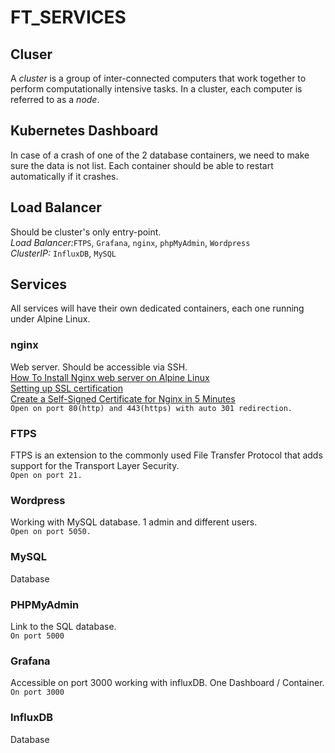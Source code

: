 # FT_SERVICES

## Cluser
A _cluster_ is a group of inter-connected computers that work together to perform computationally intensive tasks. In a cluster, each computer is referred to as a _node_.

## Kubernetes Dashboard
In case of a crash of one of the 2 database containers, we need to make sure the data is not list. Each container should be able to restart automatically if it crashes.

## Load Balancer
Should be cluster's only entry-point.  
*Load Balancer:*`FTPS`, `Grafana`, `nginx`, `phpMyAdmin`, `Wordpress`  
*ClusterIP:* `InfluxDB`, `MySQL`

## Services
All services will have their own dedicated containers, each one running under Alpine Linux.  

### nginx
Web server. Should be accessible via SSH.  
[How To Install Nginx web server on Alpine Linux](https://www.cyberciti.biz/faq/how-to-install-nginx-web-server-on-alpine-linux/)  
[Setting up SSL certification](https://medium.com/faun/setting-up-ssl-certificates-for-nginx-in-docker-environ-e7eec5ebb418)  
[Create a Self-Signed Certificate for Nginx in 5 Minutes](https://www.humankode.com/ssl/create-a-selfsigned-certificate-for-nginx-in-5-minutes)  
`Open on port 80(http) and 443(https) with auto 301 redirection.`

### FTPS
FTPS is an extension to the commonly used File Transfer Protocol that adds support for the Transport Layer Security.  
`Open on port 21.`

### Wordpress
Working with MySQL database. 1 admin and different users.  
`Open on port 5050.`

### MySQL
Database

### PHPMyAdmin
Link to the SQL database.  
`On port 5000`

### Grafana
Accessible on port 3000 working with influxDB. One Dashboard / Container.  
`On port 3000`

### InfluxDB
Database